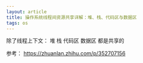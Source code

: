 ```yaml
---
layout: article
title: 操作系统线程间资源共享详解：堆、栈、代码区与数据区
tags: os
---
```


除了线程上下文：
堆 栈 代码区 数据区 都是共享的

参考：
https://zhuanlan.zhihu.com/p/352707156